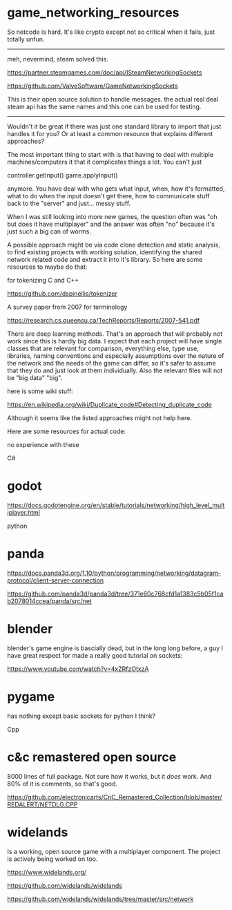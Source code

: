 # game_networking_resources

So netcode is hard. It's like crypto except not so critical when it fails, just totally unfun.

-----

meh, nevermind, steam solved this.

https://partner.steamgames.com/doc/api/ISteamNetworkingSockets

https://github.com/ValveSoftware/GameNetworkingSockets

This is their open source solution to handle messages. the actual real deal steam api has the same names and this one can be used for testing.

-----

Wouldn't it be great if there was just one standard library to import that just handles it for you? Or at least a common resource that explains different approaches?

The most important thing to start with is that having to deal with multiple machines/computers it that it complicates things a lot. You can't just 

controller.getInput()
game.applyInput()

anymore. You have deal with who gets what input, when, how it's formatted, what to do when the input doesn't get there, how to communicate stuff back to the "server" and just... messy stuff.

When I was still looking into more new games, the question often was "oh but does it have multiplayer" and the answer was often "no" because it's just such a big can of worms.

A possible approach might be via code clone detection and static analysis, to find existing projects with working solution, identifying the shared network related code and extract it into it's library. So here are some resources to maybe do that:

for tokenizing C and C++

https://github.com/dspinellis/tokenizer

A survey paper from 2007 for terminology

https://research.cs.queensu.ca/TechReports/Reports/2007-541.pdf

There are deep learning methods. That's an approach that will probably not work since this is hardly big data. I expect that each project will have single classes that are relevant for comparison, everything else, type use, libraries, naming conventions and especially assumptions over the nature of the network and the needs of the game can differ, so it's safer to assume that they do and just look at them individually. Also the relevant files will not be "big data" "big".

here is some wiki stuff:

https://en.wikipedia.org/wiki/Duplicate_code#Detecting_duplicate_code

Although it seems like the listed approaches might not help here.

Here are some resources for actual code:

no experience with these

C#

# godot

https://docs.godotengine.org/en/stable/tutorials/networking/high_level_multiplayer.html

python

# panda

https://docs.panda3d.org/1.10/python/programming/networking/datagram-protocol/client-server-connection

https://github.com/panda3d/panda3d/tree/371e60c768cfd1a1383c5b05f1cab2078014ccea/panda/src/net


# blender

blender's game engine is bascially dead, but in the long long before, a guy I have great respect for made a really good tutorial on sockets:

https://www.youtube.com/watch?v=4xZRfzOtxzA

# pygame 

has nothing except basic sockets for python I think?

Cpp

# c&c remastered open source

8000 lines of full package. Not sure how it works, but it *does* work. And 80% of it is comments, so that's good.

https://github.com/electronicarts/CnC_Remastered_Collection/blob/master/REDALERT/NETDLG.CPP

# widelands

Is a working, open source game with a multiplayer component. The project is actively being worked on too.

https://www.widelands.org/

https://github.com/widelands/widelands

https://github.com/widelands/widelands/tree/master/src/network
